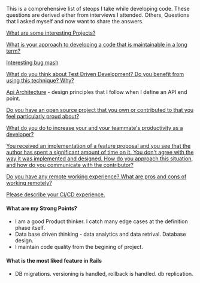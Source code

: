 This is a comprehensive list of steops I take while developing code. These questions are derived either from interviews I attended. Others, Questions that I asked myself and now want to share the answers.

[What are some interesting Projects?](what-are-some-interesting-projects.md)

[What is your approach to developing a code that is maintainable in a long term?](what-is-your-approach-to-developing-a-code-that-is-maintainable-in-a-long-term.md)

[Interesting bug mash](interesting-bug-mash.md)

[What do you think about Test Driven Development? Do you benefit from using this technique? Why?](
what-do-you-think-about-test-driven-development-do-you-benefit-from-using-this-technique-why.md)

[Api Architecture](api-architecture.md) - design principles that I follow when I define an API end point.

[Do you have an open source project that you own or contributed to that you feel particularly proud about?](open-source.md)

[What do you do to increase your and your teammate's productivity as a developer?](what-do-you-do-to-increase-your-and-your-teammates-productivity-as-a-developer.md)

[You received an implementation of a feature proposal and you see that the author has spent a significant amount of time on it. You don't agree with the way it was implemented and designed. How do you approach this situation, and how do you communicate with the contributor?](team-collaboration.md)

[Do you have any remote working experience? What are pros and cons of working remotely?](remote-working.md)

[Please describe your CI/CD experience.](ci-cd.md)

#### What are my Strong Points?

- I am a good Product thinker. I catch many edge cases at the definition phase itself.
- Data base driven thinking - data analytics and data retrival. Database design.
- I maintain code quality from the begining of project.

#### What is the most liked feature in Rails

- DB migrations. versioning is handled, rollback is handled. db replication.
